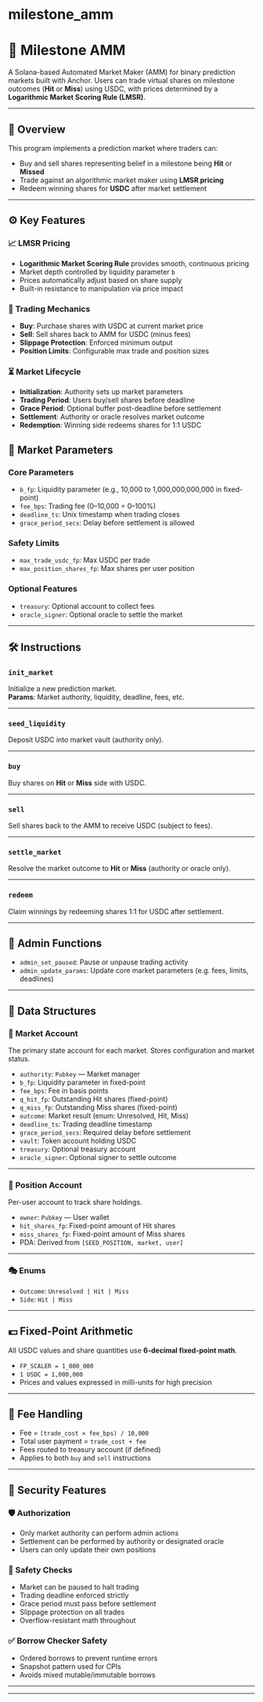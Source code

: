 # milestone_amm

# 🎯 Milestone AMM

A Solana-based Automated Market Maker (AMM) for binary prediction markets built with Anchor. Users can trade virtual shares on milestone outcomes (**Hit** or **Miss**) using USDC, with prices determined by a **Logarithmic Market Scoring Rule (LMSR)**.

---

## 🧾 Overview

This program implements a prediction market where traders can:

- Buy and sell shares representing belief in a milestone being **Hit** or **Missed**
- Trade against an algorithmic market maker using **LMSR pricing**
- Redeem winning shares for **USDC** after market settlement

---

## ⚙️ Key Features

### 📈 LMSR Pricing

- **Logarithmic Market Scoring Rule** provides smooth, continuous pricing
- Market depth controlled by liquidity parameter `b`
- Prices automatically adjust based on share supply
- Built-in resistance to manipulation via price impact

### 💱 Trading Mechanics

- **Buy**: Purchase shares with USDC at current market price
- **Sell**: Sell shares back to AMM for USDC (minus fees)
- **Slippage Protection**: Enforced minimum output
- **Position Limits**: Configurable max trade and position sizes

### ⏳ Market Lifecycle

- **Initialization**: Authority sets up market parameters
- **Trading Period**: Users buy/sell shares before deadline
- **Grace Period**: Optional buffer post-deadline before settlement
- **Settlement**: Authority or oracle resolves market outcome
- **Redemption**: Winning side redeems shares for 1:1 USDC


## 🧮 Market Parameters

### Core Parameters

- `b_fp`: Liquidity parameter (e.g., 10,000 to 1,000,000,000,000 in fixed-point)
- `fee_bps`: Trading fee (0–10,000 = 0–100%)
- `deadline_ts`: Unix timestamp when trading closes
- `grace_period_secs`: Delay before settlement is allowed

### Safety Limits

- `max_trade_usdc_fp`: Max USDC per trade
- `max_position_shares_fp`: Max shares per user position

### Optional Features

- `treasury`: Optional account to collect fees
- `oracle_signer`: Optional oracle to settle the market

---

## 🛠️ Instructions

### `init_market`

Initialize a new prediction market.  
**Params**: Market authority, liquidity, deadline, fees, etc.

---

### `seed_liquidity`

Deposit USDC into market vault (authority only).

---

### `buy`

Buy shares on **Hit** or **Miss** side with USDC.

---

### `sell`

Sell shares back to the AMM to receive USDC (subject to fees).

---

### `settle_market`

Resolve the market outcome to **Hit** or **Miss** (authority or oracle only).

---

### `redeem`

Claim winnings by redeeming shares 1:1 for USDC after settlement.

---

## 🔧 Admin Functions

- `admin_set_paused`: Pause or unpause trading activity
- `admin_update_params`: Update core market parameters (e.g. fees, limits, deadlines)

---

## 🧠 Data Structures

### 🧾 Market Account

The primary state account for each market. Stores configuration and market status.

- `authority`: `Pubkey` — Market manager
- `b_fp`: Liquidity parameter in fixed-point
- `fee_bps`: Fee in basis points
- `q_hit_fp`: Outstanding Hit shares (fixed-point)
- `q_miss_fp`: Outstanding Miss shares (fixed-point)
- `outcome`: Market result (enum: Unresolved, Hit, Miss)
- `deadline_ts`: Trading deadline timestamp
- `grace_period_secs`: Required delay before settlement
- `vault`: Token account holding USDC
- `treasury`: Optional treasury account
- `oracle_signer`: Optional signer to settle outcome

---

### 👤 Position Account

Per-user account to track share holdings.

- `owner`: `Pubkey` — User wallet
- `hit_shares_fp`: Fixed-point amount of Hit shares
- `miss_shares_fp`: Fixed-point amount of Miss shares
- PDA: Derived from `[SEED_POSITION, market, user]`

---

### 🎭 Enums

- `Outcome`: `Unresolved | Hit | Miss`
- `Side`: `Hit | Miss`

---

## 💵 Fixed-Point Arithmetic

All USDC values and share quantities use **6-decimal fixed-point math**.

- `FP_SCALER = 1_000_000`
- `1 USDC = 1,000,000`
- Prices and values expressed in milli-units for high precision

---

## 💸 Fee Handling

- Fee = `(trade_cost × fee_bps) / 10,000`
- Total user payment = `trade_cost + fee`
- Fees routed to treasury account (if defined)
- Applies to both `buy` and `sell` instructions

---

## 🔐 Security Features

### 🛡️ Authorization

- Only market authority can perform admin actions
- Settlement can be performed by authority or designated oracle
- Users can only update their own positions

### 🧪 Safety Checks

- Market can be paused to halt trading
- Trading deadline enforced strictly
- Grace period must pass before settlement
- Slippage protection on all trades
- Overflow-resistant math throughout

### ✅ Borrow Checker Safety

- Ordered borrows to prevent runtime errors
- Snapshot pattern used for CPIs
- Avoids mixed mutable/immutable borrows

---


---

